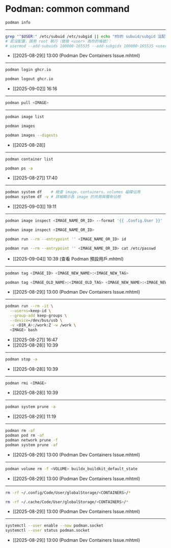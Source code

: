 # Podman: common command

```bash
podman info
```

---

```bash
grep "^$USER:" /etc/subuid /etc/subgid || echo "❗你的 subuid/subgid 沒配置，rootless 會不穩"
# 若沒配置，請用 root 執行（替換 <user> 為你的帳號）：
# usermod --add-subuids 100000-165535 --add-subgids 100000-165535 <user>
```
- [[2025-08-29]] 13:00 (Podman Dev Containers Issue.mhtml)

---

```bash
podman login ghcr.io
```
```bash
podman logout ghcr.io
```
- [[2025-09-02]] 16:16

---

```bash
podman pull <IMAGE>
```

---

```bash
podman image list
```
```bash
podman images
```

```bash
podman images --digests
```
- [[2025-08-28]]

---

```bash
podman container list
```

```bash
podman ps -a
```
- [[2025-08-27]] 17:40

---

```bash
podman system df    # 檢查 image、containers、volumes 磁碟佔用 
podman system df -v # 詳細顯示各 image 的共用與獨有佔用
```
- [[2025-09-03]] 19:11

---

```bash
podman image inspect <IMAGE_NAME_OR_ID> --format '{{ .Config.User }}'
```

```bash
podman image inspect <IMAGE_NAME_OR_ID>
```

```bash
podman run --rm --entrypoint '' <IMAGE_NAME_OR_ID> id
```

```bash
podman run --rm --entrypoint '' <IMAGE_NAME_OR_ID> cat /etc/passwd
```
- [[2025-09-04]] 10:39 (查看 Podman 預設用戶.mhtml)

---

```bash
podman tag <IMAGE_ID> <IMAGE_NEW_NAME>:<IMAGE_NEW_TAG>
```

```bash
podman tag <IMAGE_OLD_NAME>:<IMAGE_OLD_TAG> <IMAGE_NEW_NAME>:<IMAGE_NEW_TAG>
```
- [[2025-08-29]] 13:00 (Podman Dev Containers Issue.mhtml)

---

```bash
podman run --rm -it \
  --userns=keep-id \
  --group-add keep-groups \
  --device=/dev/bus/usb \
  -v <DIR_A>:/work:Z -w /work \
  <IMAGE> bash
```
- [[2025-08-27]] 16:47
- [[2025-08-28]] 10:39

---

```bash
podman stop -a
```
- [[2025-08-28]] 10:39

---

```bash
podman rmi <IMAGE>
```
- [[2025-08-28]] 10:39

---

```bash
podman system prune -a
```
- [[2025-08-29]] 11:19

---

```bash
podman rm -af
podman pod rm -af
podman network prune -f
podman system prune -af
```
- [[2025-08-29]] 13:00 (Podman Dev Containers Issue.mhtml)

---

```bash
podman volume rm -f <VOLUME> buildx_buildkit_default_state
```
- [[2025-08-29]] 13:00 (Podman Dev Containers Issue.mhtml)

---

```bash
rm -rf ~/.config/Code/User/globalStorage/<CONTAINERS>/*
```

```bash
rm -rf ~/.cache/Code/User/globalStorage/<CONTAINERS>/*
```
- [[2025-08-29]] 13:00 (Podman Dev Containers Issue.mhtml)

---

```bash
systemctl --user enable --now podman.socket
systemctl --user status podman.socket
```
- [[2025-08-29]] 13:00 (Podman Dev Containers Issue.mhtml)
